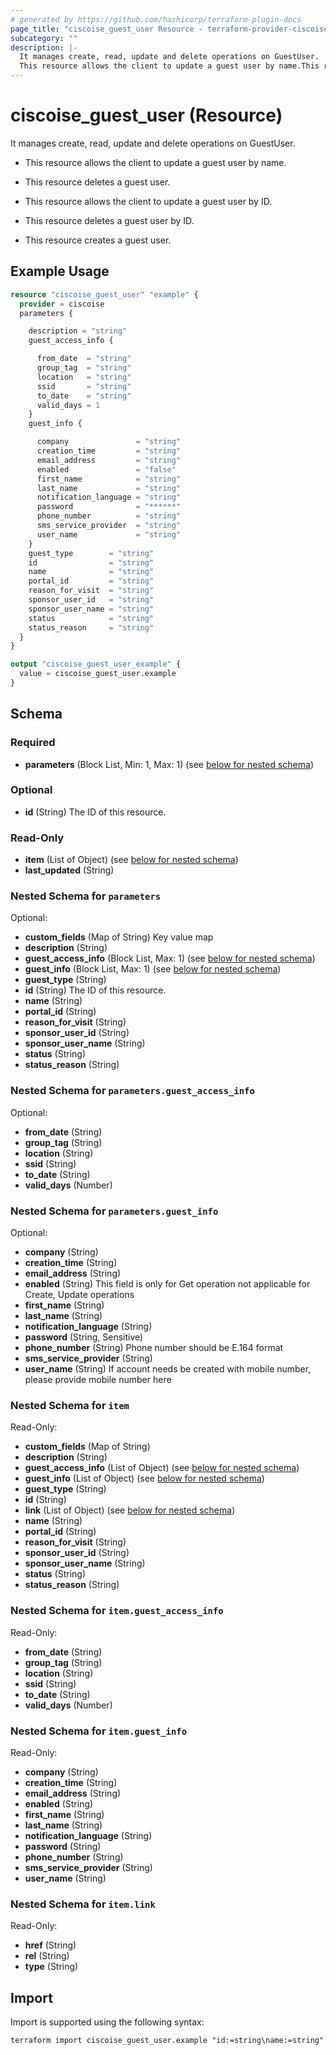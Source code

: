 ```yaml
---
# generated by https://github.com/hashicorp/terraform-plugin-docs
page_title: "ciscoise_guest_user Resource - terraform-provider-ciscoise"
subcategory: ""
description: |-
  It manages create, read, update and delete operations on GuestUser.
  This resource allows the client to update a guest user by name.This resource deletes a guest user.This resource allows the client to update a guest user by ID.This resource deletes a guest user by ID.This resource creates a guest user.
---
```


# ciscoise_guest_user (Resource)

It manages create, read, update and delete operations on GuestUser.

- This resource allows the client to update a guest user by name.

- This resource deletes a guest user.

- This resource allows the client to update a guest user by ID.

- This resource deletes a guest user by ID.

- This resource creates a guest user.

## Example Usage

```terraform
resource "ciscoise_guest_user" "example" {
  provider = ciscoise
  parameters {

    description = "string"
    guest_access_info {

      from_date  = "string"
      group_tag  = "string"
      location   = "string"
      ssid       = "string"
      to_date    = "string"
      valid_days = 1
    }
    guest_info {

      company               = "string"
      creation_time         = "string"
      email_address         = "string"
      enabled               = "false"
      first_name            = "string"
      last_name             = "string"
      notification_language = "string"
      password              = "******"
      phone_number          = "string"
      sms_service_provider  = "string"
      user_name             = "string"
    }
    guest_type        = "string"
    id                = "string"
    name              = "string"
    portal_id         = "string"
    reason_for_visit  = "string"
    sponsor_user_id   = "string"
    sponsor_user_name = "string"
    status            = "string"
    status_reason     = "string"
  }
}

output "ciscoise_guest_user_example" {
  value = ciscoise_guest_user.example
}
```

<!-- schema generated by tfplugindocs -->
## Schema

### Required

- **parameters** (Block List, Min: 1, Max: 1) (see [below for nested schema](#nestedblock--parameters))

### Optional

- **id** (String) The ID of this resource.

### Read-Only

- **item** (List of Object) (see [below for nested schema](#nestedatt--item))
- **last_updated** (String)

<a id="nestedblock--parameters"></a>
### Nested Schema for `parameters`

Optional:

- **custom_fields** (Map of String) Key value map
- **description** (String)
- **guest_access_info** (Block List, Max: 1) (see [below for nested schema](#nestedblock--parameters--guest_access_info))
- **guest_info** (Block List, Max: 1) (see [below for nested schema](#nestedblock--parameters--guest_info))
- **guest_type** (String)
- **id** (String) The ID of this resource.
- **name** (String)
- **portal_id** (String)
- **reason_for_visit** (String)
- **sponsor_user_id** (String)
- **sponsor_user_name** (String)
- **status** (String)
- **status_reason** (String)

<a id="nestedblock--parameters--guest_access_info"></a>
### Nested Schema for `parameters.guest_access_info`

Optional:

- **from_date** (String)
- **group_tag** (String)
- **location** (String)
- **ssid** (String)
- **to_date** (String)
- **valid_days** (Number)


<a id="nestedblock--parameters--guest_info"></a>
### Nested Schema for `parameters.guest_info`

Optional:

- **company** (String)
- **creation_time** (String)
- **email_address** (String)
- **enabled** (String) This field is only for Get operation not applicable for Create, Update operations
- **first_name** (String)
- **last_name** (String)
- **notification_language** (String)
- **password** (String, Sensitive)
- **phone_number** (String) Phone number should be E.164 format
- **sms_service_provider** (String)
- **user_name** (String) If account needs be created with mobile number, please provide mobile number here



<a id="nestedatt--item"></a>
### Nested Schema for `item`

Read-Only:

- **custom_fields** (Map of String)
- **description** (String)
- **guest_access_info** (List of Object) (see [below for nested schema](#nestedobjatt--item--guest_access_info))
- **guest_info** (List of Object) (see [below for nested schema](#nestedobjatt--item--guest_info))
- **guest_type** (String)
- **id** (String)
- **link** (List of Object) (see [below for nested schema](#nestedobjatt--item--link))
- **name** (String)
- **portal_id** (String)
- **reason_for_visit** (String)
- **sponsor_user_id** (String)
- **sponsor_user_name** (String)
- **status** (String)
- **status_reason** (String)

<a id="nestedobjatt--item--guest_access_info"></a>
### Nested Schema for `item.guest_access_info`

Read-Only:

- **from_date** (String)
- **group_tag** (String)
- **location** (String)
- **ssid** (String)
- **to_date** (String)
- **valid_days** (Number)


<a id="nestedobjatt--item--guest_info"></a>
### Nested Schema for `item.guest_info`

Read-Only:

- **company** (String)
- **creation_time** (String)
- **email_address** (String)
- **enabled** (String)
- **first_name** (String)
- **last_name** (String)
- **notification_language** (String)
- **password** (String)
- **phone_number** (String)
- **sms_service_provider** (String)
- **user_name** (String)


<a id="nestedobjatt--item--link"></a>
### Nested Schema for `item.link`

Read-Only:

- **href** (String)
- **rel** (String)
- **type** (String)

## Import

Import is supported using the following syntax:

```shell
terraform import ciscoise_guest_user.example "id:=string\name:=string"
```
